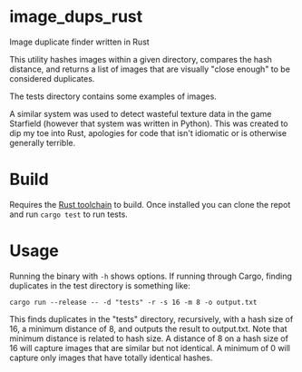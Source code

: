 # image_dups_rust
Image duplicate finder written in Rust

This utility hashes images within a given directory, compares the hash distance, and returns a list of images that are visually "close enough" to be considered duplicates.

The tests directory contains some examples of images.

A similar system was used to detect wasteful texture data in the game Starfield (however that system was written in Python).
This was created to dip my toe into Rust, apologies for code that isn't idiomatic or is otherwise generally terrible.

# Build

Requires the [Rust toolchain](https://www.rust-lang.org/tools/install) to build.
Once installed you can clone the repot and run `cargo test` to run tests.

# Usage
Running the binary with `-h` shows options. If running through Cargo, finding duplicates in the test directory is something like:

`cargo run --release -- -d "tests" -r -s 16 -m 8 -o output.txt`

This finds duplicates in the "tests" directory, recursively, with a hash size of 16, a minimum distance of 8, and outputs the result to output.txt.
Note that minimum distance is related to hash size. A distance of 8 on a hash size of 16 will capture images that are similar but not identical. A minimum of 0 will capture only images that have totally identical hashes.
